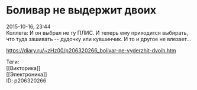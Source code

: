 Боливар не выдержит двоих
==========================

   
 2015-10-16, 23:44   
  Коллега: И он выбрал не ту ПЛИС. И теперь ему приходится выбирать, что туда зашивать -- дудочку или кувшинчик. И то и другое не влезает...   
    
 <https://diary.ru/~zHz00/p206320266_bolivar-ne-vyderzhit-dvoih.htm>   
   
 Теги:   
 [[Викторика]]   
 [[Электроника]]   
 ID: p206320266